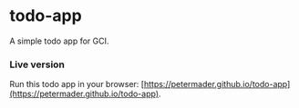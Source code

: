 # todo-app
A simple todo app for GCI.

### Live version
Run this todo app in your browser: [https://petermader.github.io/todo-app](https://petermader.github.io/todo-app).

